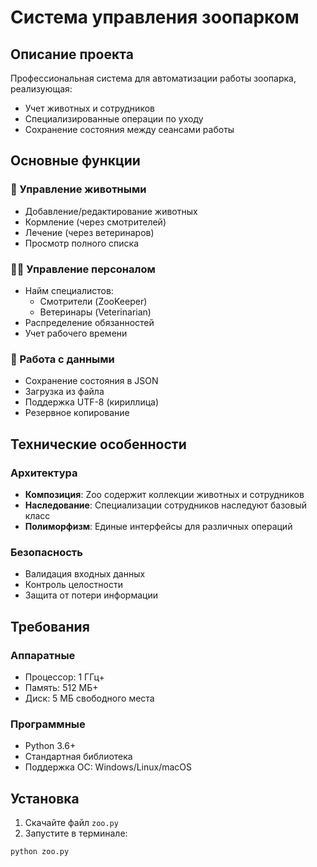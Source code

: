 # Система управления зоопарком

## Описание проекта

Профессиональная система для автоматизации работы зоопарка, реализующая:
- Учет животных и сотрудников
- Специализированные операции по уходу
- Сохранение состояния между сеансами работы

## Основные функции

### 🐾 Управление животными
- Добавление/редактирование животных
- Кормление (через смотрителей)
- Лечение (через ветеринаров)
- Просмотр полного списка

### 👨‍⚕️ Управление персоналом
- Найм специалистов:
  - Смотрители (ZooKeeper)
  - Ветеринары (Veterinarian)
- Распределение обязанностей
- Учет рабочего времени

### 💾 Работа с данными
- Сохранение состояния в JSON
- Загрузка из файла
- Поддержка UTF-8 (кириллица)
- Резервное копирование

## Технические особенности

### Архитектура
- **Композиция**: Zoo содержит коллекции животных и сотрудников
- **Наследование**: Специализации сотрудников наследуют базовый класс
- **Полиморфизм**: Единые интерфейсы для различных операций

### Безопасность
- Валидация входных данных
- Контроль целостности
- Защита от потери информации

## Требования

### Аппаратные
- Процессор: 1 ГГц+
- Память: 512 МБ+
- Диск: 5 МБ свободного места

### Программные
- Python 3.6+
- Стандартная библиотека
- Поддержка ОС: Windows/Linux/macOS

## Установка

1. Скачайте файл `zoo.py`
2. Запустите в терминале:
```bash
python zoo.py

